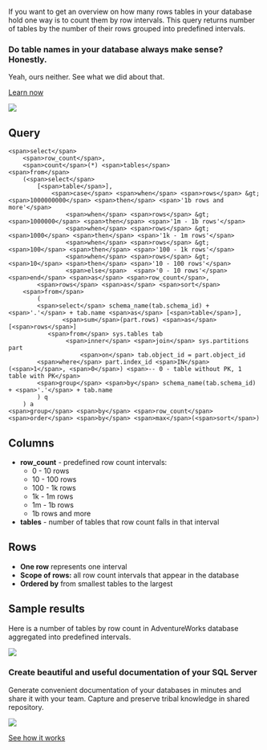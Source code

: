 If you want to get an overview on how many rows tables in your database hold one way is to count them by row intervals. This query returns number of tables by the number of their rows grouped into predefined intervals.

### Do table names in your database always make sense? Honestly.

Yeah, ours neither. See what we did about that.

[Learn now](https://dataedo.com/blog/confused-when-trying-to-work-with-databases?cta=kb-query-table-names)

[![](https://dataedo.com/asset/img/markdown/docs/test-article/edca6a29318bb7640068f5c69a5af4ba.png#center)](https://dataedo.com/blog/confused-when-trying-to-work-with-databases?cta=kb-query-table-names)

## Query

```
<span>select</span>
    <span>row_count</span>,
    <span>count</span>(*) <span>tables</span>
<span>from</span> 
    (<span>select</span> 
        [<span>table</span>], 
            <span>case</span> <span>when</span> <span>rows</span> &gt; <span>1000000000</span> <span>then</span> <span>'1b rows and more'</span>
                <span>when</span> <span>rows</span> &gt; <span>1000000</span> <span>then</span> <span>'1m - 1b rows'</span>
                <span>when</span> <span>rows</span> &gt; <span>1000</span> <span>then</span> <span>'1k - 1m rows'</span>
                <span>when</span> <span>rows</span> &gt; <span>100</span> <span>then</span> <span>'100 - 1k rows'</span>
                <span>when</span> <span>rows</span> &gt; <span>10</span> <span>then</span> <span>'10 - 100 rows'</span>
                <span>else</span>  <span>'0 - 10 rows'</span> <span>end</span> <span>as</span> <span>row_count</span>,
        <span>rows</span> <span>as</span> <span>sort</span>
    <span>from</span>
        (
        <span>select</span> schema_name(tab.schema_id) + <span>'.'</span> + tab.name <span>as</span> [<span>table</span>], 
               <span>sum</span>(part.rows) <span>as</span> [<span>rows</span>]
           <span>from</span> sys.tables tab
                <span>inner</span> <span>join</span> sys.partitions part
                    <span>on</span> tab.object_id = part.object_id
        <span>where</span> part.index_id <span>IN</span> (<span>1</span>, <span>0</span>) <span>-- 0 - table without PK, 1 table with PK</span>
        <span>group</span> <span>by</span> schema_name(tab.schema_id) + <span>'.'</span> + tab.name
        ) q
    ) a
<span>group</span> <span>by</span> <span>row_count</span>
<span>order</span> <span>by</span> <span>max</span>(<span>sort</span>)
```

## Columns

-   **row\_count** - predefined row count intervals:
    -   0 - 10 rows
    -   10 - 100 rows
    -   100 - 1k rows
    -   1k - 1m rows
    -   1m - 1b rows
    -   1b rows and more
-   **tables** - number of tables that row count falls in that interval

## Rows

-   **One row** represents one interval
-   **Scope of rows:** all row count intervals that appear in the database
-   **Ordered by** from smallest tables to the largest

## Sample results

Here is a number of tables by row count in AdventureWorks database aggregated into predefined intervals.

![](https://dataedo.com/asset/img/kb/query/sql-server/row_count_intervals.png)

### Create beautiful and useful documentation of your SQL Server

Generate convenient documentation of your databases in minutes and share it with your team. Capture and preserve tribal knowledge in shared repository.

[![](https://dataedo.com/asset/img/markdown/docs/test-article/30c11fa4b210f11740f56e85ca8bf9c6.gif)](https://demo.dataedo.com/)

[See how it works](https://demo.dataedo.com/)